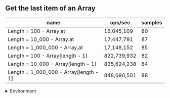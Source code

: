 ## Get the last item of an Array

|name|ops/sec|samples|
|-|-|-|
|Length = 100 - Array.at|16,045,109|80|
|Length = 10_000 - Array.at|17,447,791|87|
|Length = 1_000_000 - Array.at|17,148,152|85|
|Length = 100 - Array[length - 1]|822,739,932|82|
|Length = 10_000 - Array[length - 1]|835,624,238|84|
|Length = 1_000_000 - Array[length - 1]|848,090,501|88|


<details>
<summary>Environment</summary>

* __Machine:__ linux x64 | 2 vCPUs | 6.8GB Mem
* __Run:__ Sat Oct 21 2023 13:01:08 GMT+0000 (Coordinated Universal Time)
</details>

<!--
{"environment":{"platform":"linux","arch":"x64","cpus":2,"totalMemory":6.759746551513672},"benchmarks":[{"name":"Length = 100 - Array.at","opsSec":16045108.903407618,"samples":6},{"name":"Length = 10_000 - Array.at","opsSec":17447791.369958274,"samples":5},{"name":"Length = 1_000_000 - Array.at","opsSec":17148152.30325275,"samples":4},{"name":"Length = 100 - Array[length - 1]","opsSec":822739932.3563603,"samples":7},{"name":"Length = 10_000 - Array[length - 1]","opsSec":835624238.1505429,"samples":7},{"name":"Length = 1_000_000 - Array[length - 1]","opsSec":848090501.1237621,"samples":6}]}-->
